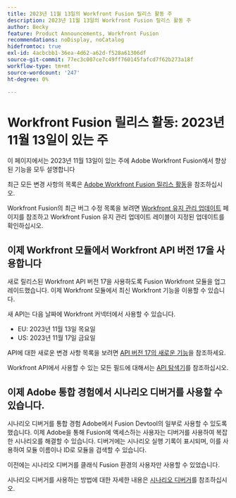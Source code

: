 ```yaml
---
title: 2023년 11월 13일의 Workfront Fusion 릴리스 활동 주
description: 2023년 11월 13일의 Workfront Fusion 릴리스 활동 주
author: Becky
feature: Product Announcements, Workfront Fusion
recommendations: noDisplay, noCatalog
hidefromtoc: true
exl-id: 4acbcbb1-36ea-4d62-a62d-f528a61306df
source-git-commit: 77ec3c007ce7c49ff760145fafcd7f62b273a18f
workflow-type: tm+mt
source-wordcount: '247'
ht-degree: 0%

---
```


# Workfront Fusion 릴리스 활동: 2023년 11월 13일이 있는 주

이 페이지에서는 2023년 11월 13일이 있는 주에 Adobe Workfront Fusion에서 향상된 기능을 모두 설명합니다

최근 모든 변경 사항의 목록은 [Adobe Workfront Fusion 릴리스 활동](/help/workfront-fusion/fusion-product-releases/fusion-release-activity.md)을 참조하십시오.

Workfront Fusion의 최근 버그 수정 목록을 보려면 [Workfront 유지 관리 업데이트](https://experienceleague.adobe.com/docs/workfront-known-issues/releases/current-updates.html?lang=ko) 페이지를 참조하고 Workfront Fusion 유지 관리 업데이트 레이블이 지정된 업데이트를 확인하십시오.

## 이제 Workfront 모듈에서 Workfront API 버전 17을 사용합니다

새로 릴리스된 Workfront API 버전 17을 사용하도록 Fusion Workfront 모듈을 업그레이드했습니다. 이제 Workfront 모듈에서 최신 Workfront 기능을 이용할 수 있습니다.

새 API는 다음 날짜에 Workfront 커넥터에서 사용할 수 있습니다.

* EU: 2023년 11월 13일 목요일
* US: 2023년 11월 17일 금요일

API에 대한 새로운 변경 사항 목록을 보려면 [API 버전 17의 새로운 기능](https://experienceleague.adobe.com/ko/docs/workfront/using/adobe-workfront-api/api-notes/new-api-version-17)을 참조하세요.

Workfront API에서 사용할 수 있는 모든 필드에 대해서는 [API 탐색기](https://developer.adobe.com/workfront/api-explorer)를 참조하십시오.

## 이제 Adobe 통합 경험에서 시나리오 디버거를 사용할 수 있습니다.

시나리오 디버거를 통합 경험 Adobe에서 Fusion Devtool의 일부로 사용할 수 있도록 했습니다. 이제 Adobe을 통해 Fusion에 액세스하는 사용자는 디버거를 사용하여 복잡한 시나리오를 해결할 수 있습니다. 디버거에는 시나리오 실행 기록이 표시되며, 이를 사용하여 모듈 이름이나 ID로 모듈을 검색할 수 있습니다.

이전에는 시나리오 디버거를 클래식 Fusion 환경의 사용자만 사용할 수 있었습니다.

시나리오 디버거를 사용하는 방법에 대한 자세한 내용은 [시나리오 디버거](/help/workfront-fusion/manage-scenarios/debug-a-scenario.md#scenario-debugger)를 참조하십시오.
